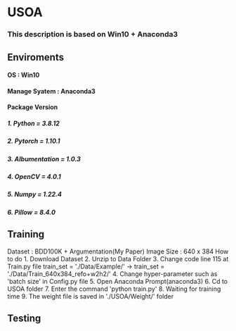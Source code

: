 # USOA

### This description is based on Win10 + Anaconda3

##  Enviroments
####  OS : Win10
####  Manage Syatem : Anaconda3
####  Package Version
#####     1. Python = 3.8.12
#####     2. Pytorch = 1.10.1
#####     3. Albumentation = 1.0.3
#####     4. OpenCV = 4.0.1
#####     5. Numpy = 1.22.4
#####     6. Pillow = 8.4.0



## Training 
  Dataset : BDD100K + Argumentation(My Paper)
  Image Size : 640 x 384
  How to do
    1. Download Dataset
    2. Unzip to Data Folder 
    3. Change code line 115 at Train.py file
      train_set = './Data/Example/' -> train_set = './Data/Train_640x384_refo+w2h2/'
    4. Change hyper-parameter such as 'batch size' in Config.py file
    5. Open Anaconda Prompt(anaconda3)
    6. Cd to USOA folder 
    7. Enter the command 'python train.py'
    8. Waiting for training time
    9. The weight file is saved in './USOA/Weight/' folder

## Testing 
